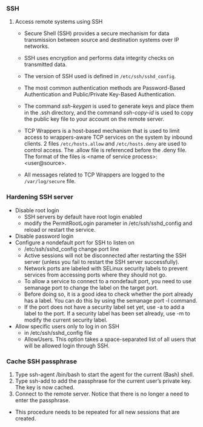 ### SSH

1. Access remote systems using SSH

    * Secure Shell (SSH) provides a secure mechanism for data transmission between source and destination systems over IP networks.
    
    * SSH uses encryption and performs data integrity checks on transmitted data.
    
    * The version of SSH used is defined in `/etc/ssh/sshd_config`.
    
    * The most common authentication methods are Password-Based Authentication and Public/Private Key-Based Authentication.
    
    * The command *ssh-keygen* is used to generate keys and place them in the .ssh directory, and the command *ssh-copy-id* is used to copy the public key file to your account on the remote server.
    
    * TCP Wrappers is a host-based mechanism that is used to limit access to wrappers-aware TCP services on the system by inbound clients. 2 files `/etc/hosts.allow` and `/etc/hosts.deny` are used to control access. The .allow file is referenced before the .deny file. The format of the files is \<name of service process>:\<user@source>.
    
    * All messages related to TCP Wrappers are logged to the `/var/log/secure` file.
    


### Hardening SSH server


* Disable root login
    * SSH servers by default have root login enabled
    * modify the PermitRootLogin parameter in /etc/ssh/sshd_config and reload or restart the service.
* Disable password login
* Configure a nondefault port for SSH to listen on
    * /etc/ssh/sshd_config change port line
    * Active sessions will not be disconnected after restarting the SSH server (unless you fail to restart the SSH server successfully).
    * Network ports are labeled with SELinux security labels to prevent services from accessing ports where they should not go.
    * To allow a service to connect to a nondefault port, you need to use semanage port to change the label on the target port.
    * Before doing so, it is a good idea to check whether the port already has a label. You can do this by using the semanage port -l command.
    * If the port does not have a security label set yet, use -a to add a label to the port. If a security label has been set already, use -m to modify the current security label.
* Allow specific users only to log in on SSH
    * in /etc/ssh/sshd_config file
    * AllowUsers. This option takes a space-separated list of all users that will be allowed login through SSH.


### Cache SSH passphrase
1. Type ssh-agent /bin/bash to start the agent for the current (Bash) shell.
2. Type ssh-add to add the passphrase for the current user’s private key. The key is now cached.
3. Connect to the remote server. Notice that there is no longer a need to enter the passphrase.
* This procedure needs to be repeated for all new sessions that are created.
